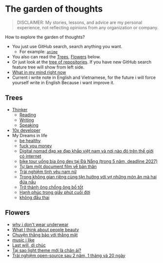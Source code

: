 # The garden of thoughts

> DISCLAIMER: My stories, lessons, and advice are my personal experience, not reflecting opinions from any organization or company.

How to explore the garden of thoughts?

- You just use GitHub search, search anything you want.
	- For example: [`anime`](https://github.com/search?q=anime)
- You also can read the [Trees](#trees), [Flowers](#flowers) below.
- Or just look at the [tree of repositories](https://github.com/thuanowa/garden). If you have new GitHub search feature tree will show from left side.
- [What in my mind right now](What%20in%20my%20mind%20right%20now.md)
- Current i write note in English and Vietnamese, for the future i will force yourself write in English Because i want improve it.

## Trees

- [Thinker](Thinker.md)
	- [Reading](Reading.md)
	- [Writing](Writing.md)
	- [Speaking](Speaking.md)
- [10x developer](10x%20developer.md)
- My Dreams in life
	- [be healthy](be%20healthy.md)
	- [fuck you money](fuck%20you%20money.md)
	- [Digital nomad đạp xe đạp khắp việt nam và nơi nào đó trên thế giới có internet](Digital%20nomad%20đạp%20xe%20đạp%20khắp%20việt%20nam%20và%20nơi%20nào%20đó%20trên%20thế%20giới%20có%20internet.md)
	- [bike tour uống bia ông dev tại Đà Nẵng (trong 5 năm, deadline 2027)](bike%20tour%20uống%20bia%20ông%20dev%20tại%20Đà%20Nẵng%20(trong%205%20năm,%20deadline%202027).md)
	- [Tự làm một document film về bản thân](Tự%20làm%20một%20document%20film%20về%20bản%20thân.md)
	- [Trải nghiệm tình yêu nam nữ](Trải%20nghiệm%20tình%20yêu%20nam%20nữ.md)
	- [Trong không gian riêng cùng tận hưởng với vợ những món ăn mà hai đứa nấu](Trong%20không%20gian%20riêng%20cùng%20tận%20hưởng%20với%20vợ%20những%20món%20ăn%20mà%20hai%20đứa%20nấu.md)
	- [Trở thành ông chồng ông bố tốt](Trở%20thành%20ông%20chồng%20ông%20bố%20tốt.md)
	- [Hạnh phúc trong giấy phút cuối đời](Hạnh%20phúc%20trong%20giấy%20phút%20cuối%20đời.md)
	- [không đầu thai](không%20đầu%20thai.md)

## Flowers

- [why i don't wear underwear](why%20i%20don't%20wear%20underwear.md)
- [What I think about people beauty](What%20I%20think%20about%20people%20beauty.md)
- [Chuyện thằng bảo với thằng mật](Chuyện%20thằng%20bảo%20với%20thằng%20mật.md)
- [music i like](music%20i%20like.md)
- [Last will, di chúc](Last%20will,%20di%20chúc.md)
- [Tại sao light theme mới là chân ái?](Tại%20sao%20light%20theme%20mới%20là%20chân%20ái?.md)
- [Trải nghiệm open-source sau 2 năm, 1 tháng và 20 ngày](Trải%20nghiệm%20open-source%20sau%202%20năm,%201%20tháng%20và%2020%20ngày.md)
